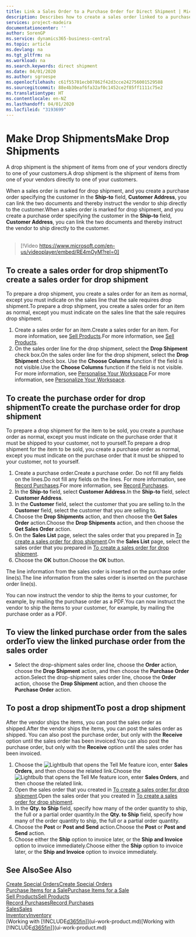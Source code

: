 ```yaml
---
title: Link a Sales Order to a Purchase Order for Direct Shipment | Microsoft Docs
description: Describes how to create a sales order linked to a purchase order to enable shipment directly from the vendor to the customer.
services: project-madeira
documentationcenter: ''
author: SorenGP
ms.service: dynamics365-business-central
ms.topic: article
ms.devlang: na
ms.tgt_pltfrm: na
ms.workload: na
ms.search.keywords: direct shipment
ms.date: 04/01/2020
ms.author: sgroespe
ms.openlocfilehash: c61f55701ecb07862f42d3cce242756001529588
ms.sourcegitcommit: 88e4b30eaf6fa32af0c1452ce2f85ff1111c75e2
ms.translationtype: HT
ms.contentlocale: en-NZ
ms.lasthandoff: 04/01/2020
ms.locfileid: "3193699"
---
```

# <a name="make-drop-shipments"></a><span data-ttu-id="64966-103">Make Drop Shipments</span><span class="sxs-lookup"><span data-stu-id="64966-103">Make Drop Shipments</span></span>
<span data-ttu-id="64966-104">A drop shipment is the shipment of items from one of your vendors directly to one of your customers.</span><span class="sxs-lookup"><span data-stu-id="64966-104">A drop shipment is the shipment of items from one of your vendors directly to one of your customers.</span></span>

<span data-ttu-id="64966-105">When a sales order is marked for drop shipment, and you create a purchase order specifying the customer in the **Ship-to** field, **Customer Address**, you can link the two documents and thereby instruct the vendor to ship directly to the customer.</span><span class="sxs-lookup"><span data-stu-id="64966-105">When a sales order is marked for drop shipment, and you create a purchase order specifying the customer in the **Ship-to** field, **Customer Address**, you can link the two documents and thereby instruct the vendor to ship directly to the customer.</span></span>
<br><br>  
  
> [!Video https://www.microsoft.com/en-us/videoplayer/embed/RE4mOyM?rel=0]

## <a name="to-create-a-sales-order-for-drop-shipment"></a><span data-ttu-id="64966-106">To create a sales order for drop shipment</span><span class="sxs-lookup"><span data-stu-id="64966-106">To create a sales order for drop shipment</span></span>
<span data-ttu-id="64966-107">To prepare a drop shipment, you create a sales order for an item as normal, except you must indicate on the sales line that the sale requires drop shipment.</span><span class="sxs-lookup"><span data-stu-id="64966-107">To prepare a drop shipment, you create a sales order for an item as normal, except you must indicate on the sales line that the sale requires drop shipment.</span></span>

1. <span data-ttu-id="64966-108">Create a sales order for an item.</span><span class="sxs-lookup"><span data-stu-id="64966-108">Create a sales order for an item.</span></span> <span data-ttu-id="64966-109">For more information, see [Sell Products](sales-how-sell-products.md).</span><span class="sxs-lookup"><span data-stu-id="64966-109">For more information, see [Sell Products](sales-how-sell-products.md).</span></span>
2. <span data-ttu-id="64966-110">On the sales order line for the drop shipment, select the **Drop Shipment** check box.</span><span class="sxs-lookup"><span data-stu-id="64966-110">On the sales order line for the drop shipment, select the **Drop Shipment** check box.</span></span> <span data-ttu-id="64966-111">Use the **Choose Columns** function if the field is not visible.</span><span class="sxs-lookup"><span data-stu-id="64966-111">Use the **Choose Columns** function if the field is not visible.</span></span> <span data-ttu-id="64966-112">For more information, see [Personalise Your Workspace](ui-personalization-user.md).</span><span class="sxs-lookup"><span data-stu-id="64966-112">For more information, see [Personalize Your Workspace](ui-personalization-user.md).</span></span>

## <a name="to-create-the-purchase-order-for-drop-shipment"></a><span data-ttu-id="64966-113">To create the purchase order for drop shipment</span><span class="sxs-lookup"><span data-stu-id="64966-113">To create the purchase order for drop shipment</span></span>
<span data-ttu-id="64966-114">To prepare a drop shipment for the item to be sold, you create a purchase order as normal, except you must indicate on the purchase order that it must be shipped to your customer, not to yourself.</span><span class="sxs-lookup"><span data-stu-id="64966-114">To prepare a drop shipment for the item to be sold, you create a purchase order as normal, except you must indicate on the purchase order that it must be shipped to your customer, not to yourself.</span></span>

1. <span data-ttu-id="64966-115">Create a purchase order.</span><span class="sxs-lookup"><span data-stu-id="64966-115">Create a purchase order.</span></span> <span data-ttu-id="64966-116">Do not fill any fields on the lines.</span><span class="sxs-lookup"><span data-stu-id="64966-116">Do not fill any fields on the lines.</span></span> <span data-ttu-id="64966-117">For more information, see [Record Purchases](purchasing-how-record-purchases.md).</span><span class="sxs-lookup"><span data-stu-id="64966-117">For more information, see [Record Purchases](purchasing-how-record-purchases.md).</span></span>
2. <span data-ttu-id="64966-118">In the **Ship-to** field, select **Customer Address**.</span><span class="sxs-lookup"><span data-stu-id="64966-118">In the **Ship-to** field, select **Customer Address**.</span></span>
3. <span data-ttu-id="64966-119">In the **Customer** field, select the customer that you are selling to.</span><span class="sxs-lookup"><span data-stu-id="64966-119">In the **Customer** field, select the customer that you are selling to.</span></span>
3. <span data-ttu-id="64966-120">Choose the **Drop Shipments** action, and then choose the **Get Sales Order** action.</span><span class="sxs-lookup"><span data-stu-id="64966-120">Choose the **Drop Shipments** action, and then choose the **Get Sales Order** action.</span></span>
4. <span data-ttu-id="64966-121">On the **Sales List** page, select the sales order that you prepared in [To create a sales order for drop shipment](sales-how-drop-shipment.md#to-create-a-sales-order-for-drop-shipment).</span><span class="sxs-lookup"><span data-stu-id="64966-121">On the **Sales List** page, select the sales order that you prepared in [To create a sales order for drop shipment](sales-how-drop-shipment.md#to-create-a-sales-order-for-drop-shipment).</span></span>
5. <span data-ttu-id="64966-122">Choose the **OK** button.</span><span class="sxs-lookup"><span data-stu-id="64966-122">Choose the **OK** button.</span></span>

<span data-ttu-id="64966-123">The line information from the sales order is inserted on the purchase order line(s).</span><span class="sxs-lookup"><span data-stu-id="64966-123">The line information from the sales order is inserted on the purchase order line(s).</span></span>

<span data-ttu-id="64966-124">You can now instruct the vendor to ship the items to your customer, for example, by mailing the purchase order as a PDF.</span><span class="sxs-lookup"><span data-stu-id="64966-124">You can now instruct the vendor to ship the items to your customer, for example, by mailing the purchase order as a PDF.</span></span>     

## <a name="to-view-the-linked-purchase-order-from-the-sales-order"></a><span data-ttu-id="64966-125">To view the linked purchase order from the sales order</span><span class="sxs-lookup"><span data-stu-id="64966-125">To view the linked purchase order from the sales order</span></span>
* <span data-ttu-id="64966-126">Select the drop-shipment sales order line, choose the **Order** action, choose the **Drop Shipment** action, and then choose the **Purchase Order** action.</span><span class="sxs-lookup"><span data-stu-id="64966-126">Select the drop-shipment sales order line, choose the **Order** action, choose the **Drop Shipment** action, and then choose the **Purchase Order** action.</span></span>

## <a name="to-post-a-drop-shipment"></a><span data-ttu-id="64966-127">To post a drop shipment</span><span class="sxs-lookup"><span data-stu-id="64966-127">To post a drop shipment</span></span>
<span data-ttu-id="64966-128">After the vendor ships the items, you can post the sales order as shipped.</span><span class="sxs-lookup"><span data-stu-id="64966-128">After the vendor ships the items, you can post the sales order as shipped.</span></span> <span data-ttu-id="64966-129">You can also post the purchase order, but only with the **Receive** option until the sales order has been invoiced.</span><span class="sxs-lookup"><span data-stu-id="64966-129">You can also post the purchase order, but only with the **Receive** option until the sales order has been invoiced.</span></span>

1. <span data-ttu-id="64966-130">Choose the ![Lightbulb that opens the Tell Me feature](media/ui-search/search_small.png "Tell me what you want to do") icon, enter **Sales Orders**, and then choose the related link.</span><span class="sxs-lookup"><span data-stu-id="64966-130">Choose the ![Lightbulb that opens the Tell Me feature](media/ui-search/search_small.png "Tell me what you want to do") icon, enter **Sales Orders**, and then choose the related link.</span></span>
2. <span data-ttu-id="64966-131">Open the sales order that you created in [To create a sales order for drop shipment]().</span><span class="sxs-lookup"><span data-stu-id="64966-131">Open the sales order that you created in [To create a sales order for drop shipment]().</span></span>
3. <span data-ttu-id="64966-132">In the **Qty. to Ship** field, specify how many of the order quantity to ship, the full or a partial order quantity.</span><span class="sxs-lookup"><span data-stu-id="64966-132">In the **Qty. to Ship** field, specify how many of the order quantity to ship, the full or a partial order quantity.</span></span>
4. <span data-ttu-id="64966-133">Choose the **Post** or **Post and Send** action.</span><span class="sxs-lookup"><span data-stu-id="64966-133">Choose the **Post** or **Post and Send** action.</span></span>
5. <span data-ttu-id="64966-134">Choose either the **Ship** option to invoice later, or the **Ship and Invoice** option to invoice immediately.</span><span class="sxs-lookup"><span data-stu-id="64966-134">Choose either the **Ship** option to invoice later, or the **Ship and Invoice** option to invoice immediately.</span></span>

## <a name="see-also"></a><span data-ttu-id="64966-135">See Also</span><span class="sxs-lookup"><span data-stu-id="64966-135">See Also</span></span>
[<span data-ttu-id="64966-136">Create Special Orders</span><span class="sxs-lookup"><span data-stu-id="64966-136">Create Special Orders</span></span>](sales-how-to-create-special-orders.md)  
[<span data-ttu-id="64966-137">Purchase Items for a Sale</span><span class="sxs-lookup"><span data-stu-id="64966-137">Purchase Items for a Sale</span></span>](purchasing-how-purchase-products-sale.md)  
[<span data-ttu-id="64966-138">Sell Products</span><span class="sxs-lookup"><span data-stu-id="64966-138">Sell Products</span></span>](sales-how-sell-products.md)  
[<span data-ttu-id="64966-139">Record Purchases</span><span class="sxs-lookup"><span data-stu-id="64966-139">Record Purchases</span></span>](purchasing-how-record-purchases.md)  
[<span data-ttu-id="64966-140">Sales</span><span class="sxs-lookup"><span data-stu-id="64966-140">Sales</span></span>](sales-manage-sales.md)  
[<span data-ttu-id="64966-141">Inventory</span><span class="sxs-lookup"><span data-stu-id="64966-141">Inventory</span></span>](inventory-manage-inventory.md)  
<span data-ttu-id="64966-142">[Working with [!INCLUDE[d365fin](includes/d365fin_md.md)]](ui-work-product.md)</span><span class="sxs-lookup"><span data-stu-id="64966-142">[Working with [!INCLUDE[d365fin](includes/d365fin_md.md)]](ui-work-product.md)</span></span>
